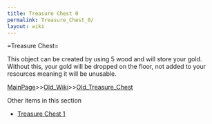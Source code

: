 ```yaml
---
title: Treasure Chest 0
permalink: Treasure_Chest_0/
layout: wiki
---
```

=Treasure Chest=

This object can be created by using 5 wood and will store your gold.
Without this, your gold will be dropped on the floor, not added to your resources meaning it will be unusable.

[MainPage](/keeperrl_wiki/ "wikilink")>>[Old_Wiki](/keeperrl_wiki/Old_Wiki "wikilink")>>[Old_Treasure_Chest](/keeperrl_wiki/Old_Treasure_Chest "wikilink")

Other items in this section
-    [Treasure Chest 1](/keeperrl_wiki/Treasure_Chest_1 "wikilink")
